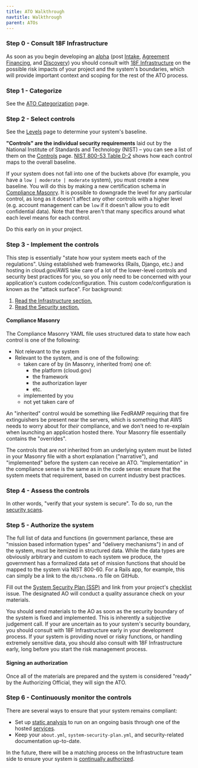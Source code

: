 ```yaml
---
title: ATO Walkthrough
navtitle: Walkthrough
parent: ATOs
---
```


### Step 0 - Consult 18F Infrastructure

As soon as you begin developing an [alpha](https://18f.gsa.gov/dashboard/stages/#alpha) (post [Intake](https://pages.18f.gov/intake/), [Agreement Financing](https://pages.18f.gov/intake/funding-and-iaa/), and [Discovery](https://18f.gsa.gov/dashboard/stages/#discovery)) you should consult with [18F Infrastructure](https://github.com/18F/handbook/blob/staging/articles/2-about-us/teams/infrastructure.md) on the possible risk impacts of your project and the system's boundaries, which will provide important context and scoping for the rest of the ATO process.

### Step 1 - Categorize

See the [ATO Categorization](../categorize/) page.

### Step 2 - Select controls

See the [Levels](../levels/) page to determine your system's baseline.

**"Controls" are the individual security requirements** laid out by the National Institute of Standards and Technology (NIST) – you can see a list of them on the [Controls](../controls/) page. [NIST 800-53 Table D-2](http://nvlpubs.nist.gov/nistpubs/SpecialPublications/NIST.SP.800-53r4.pdf#page=109) shows how each control maps to the overall baseline.

If your system does not fall into one of the buckets above (for example, you have a `low | moderate | moderate` system), you must create a new baseline. You will do this by making a new certification schema in [Compliance Masonry](https://github.com/opencontrol/compliance-masonry). It is possible to downgrade the level for any particular control, as long as it doesn't affect any other controls with a higher level (e.g. account management can be `low` if it doesn't allow you to edit confidential data). Note that there aren't that many specifics around what each level means for each control.

Do this early on in your project.

### Step 3 - Implement the controls

This step is essentially "state how your system meets each of the regulations". Using established web frameworks (Rails, Django, etc.) and hosting in cloud.gov/AWS take care of a lot of the lower-level controls and security best practices for you, so you only need to be concerned with your application's custom code/configuration. This custom code/configuration is known as the "attack surface". For background:

1. [Read the Infrastructure section.](../../infrastructure/)
1. [Read the Security section.](../../security)

#### Compliance Masonry

The Compliance Masonry YAML file uses structured data to state how each control is one of the following:

* Not relevant to the system
* Relevant to the system, and is one of the following:
    * taken care of by (in Masonry, inherited from) one of:
        * the platform (cloud.gov)
        * the framework
        * the authorization layer
        * etc.
    * implemented by you
    * not yet taken care of

An "inherited" control would be something like FedRAMP requiring that fire extinguishers be present near the servers, which is something that AWS needs to worry about for _their_ compliance, and we don't need to re-explain when launching an application hosted there. Your Masonry file essentially contains the "overrides".

The controls that are _not_ inherited from an underlying system must be listed in your Masonry file with a short explanation ("narrative"), and "implemented" before the system can receive an ATO. "Implementation" in the compliance sense is the same as in the code sense: ensure that the system meets that requirement, based on current industry best practices.

### Step 4 - Assess the controls

In other words, "verify that your system is secure". To do so, run the [security scans](../../security/scanning/).

### Step 5 - Authorize the system

The full list of data and functions (in government parlance, these are "mission based information types" and "delivery mechanisms") in and of the system, must be itemized in structured data. While the data types are obviously arbitrary and custom to each system we produce, the government has a formalized data set of mission functions that should be mapped to the system via NIST 800-60. For a Rails app, for example, this can simply be a link to the `db/schema.rb` file on GitHub.

Fill out the [System Security Plan (SSP)](../ssp/) and link from your project's [checklist](../checklist/) issue. The designated AO will conduct a quality assurance check on your materials.

You should send materials to the AO as soon as the security boundary of the system is fixed and implemented. This is inherently a subjective judgement call. If your are uncertain as to your system's security boundary, you should consult with 18F Infrastructure early in your development process. If your system is providing novel or risky functions, or handling extremely sensitive data, you should also consult with 18F Infrastructure early, long before you start the risk management process.

#### Signing an authorization

Once all of the materials are prepared and the system is considered "ready" by the Authorizing Official, they will sign the ATO.

### Step 6 - Continuously monitor the controls

There are several ways to ensure that your system remains compliant:

* Set up [static analysis](../../security/static-analysis/) to run on an ongoing basis through one of the hosted [services](../../security/static-analysis/#services).
* Keep your `about.yml`, `system-security-plan.yml`, and security-related documentation up-to-date.

In the future, there will be a matching process on the Infrastructure team side to ensure your system is [continually authorized](../types/#continuous-authorization).
